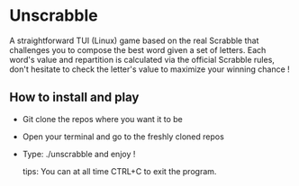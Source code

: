 # Unscrabble
A straightforward TUI (Linux) game based on the real Scrabble that challenges you to compose the best word given a set of letters. Each word's value and repartition is calculated via 
the official Scrabble rules, don't hesitate to check the letter's value to maximize your winning chance !

## How to install and play
- Git clone the repos where you want it to be
- Open your terminal and go to the freshly cloned repos
- Type: ./unscrabble and enjoy !

  tips: You can at all time CTRL+C to exit the program.


